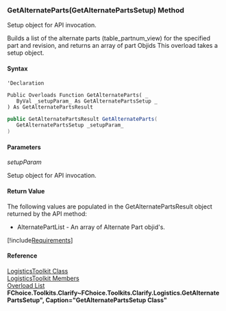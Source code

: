 ﻿### GetAlternateParts(GetAlternatePartsSetup) Method

Setup object for API invocation.

Builds a list of the alternate parts (table_partnum_view) for the specified part and revision, and returns an array of part Objids This overload takes a setup object.

#### Syntax

```vbnet
'Declaration

Public Overloads Function GetAlternateParts( _
   ByVal _setupParam_ As GetAlternatePartsSetup _
) As GetAlternatePartsResult
```

```csharp
public GetAlternatePartsResult GetAlternateParts( 
   GetAlternatePartsSetup _setupParam_
)
```

#### Parameters

_setupParam_

Setup object for API invocation.

#### Return Value

The following values are populated in the GetAlternatePartsResult object returned by the API method:

*   AlternatePartList \- An array of Alternate Part objid's.

[!include[Requirements](../partials/requirements.md)]

#### Reference

[LogisticsToolkit Class](FChoice.Toolkits.Clarify~FChoice.Toolkits.Clarify.Logistics.LogisticsToolkit.md)  
[LogisticsToolkit Members](FChoice.Toolkits.Clarify~FChoice.Toolkits.Clarify.Logistics.LogisticsToolkit_members.md)  
[Overload List](FChoice.Toolkits.Clarify~FChoice.Toolkits.Clarify.Logistics.LogisticsToolkit~GetAlternateParts.md)  
**FChoice.Toolkits.Clarify~FChoice.Toolkits.Clarify.Logistics.GetAlternatePartsSetup", Caption="GetAlternatePartsSetup Class"**